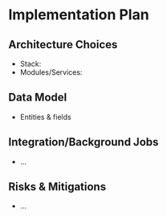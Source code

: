 # Implementation Plan
## Architecture Choices
- Stack:
- Modules/Services:

## Data Model
- Entities & fields

## Integration/Background Jobs
- ...

## Risks & Mitigations
- ...
